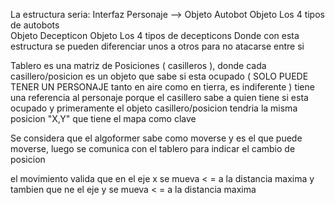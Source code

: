 La estructura seria:
						Interfaz Personaje -->
							Objeto Autobot
								Objeto Los 4 tipos de autobots			
							Objeto Decepticon
								Objeto Los 4 tipos de decepticons
Donde con esta estructura se pueden diferenciar unos a otros para no atacarse entre si

Tablero es una matriz de Posiciones ( casilleros ), donde cada casillero/posicion es un objeto que 
sabe si esta ocupado ( SOLO PUEDE TENER UN PERSONAJE tanto en aire como en tierra, es indiferente )
tiene una referencia al personaje porque el casillero sabe a quien tiene si esta ocupado
y primeramente el objeto casillero/posicion tendria la misma posicion "X,Y" que tiene el mapa como clave

Se considera que el algoformer sabe como moverse y es el que puede moverse, luego
se comunica con el tablero para indicar el cambio de posicion

el movimiento valida que en el eje x se mueva < = a la distancia maxima y tambien 
que ne el eje y se mueva < = a la distancia maxima

